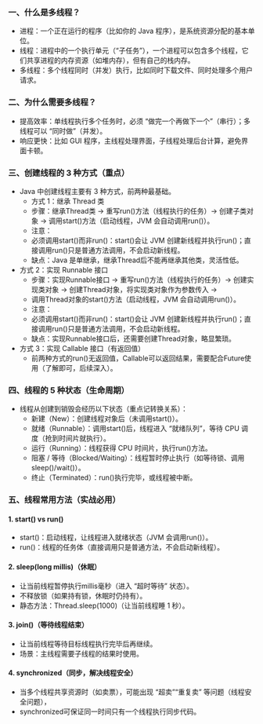 ### 一、什么是多线程？

* 进程：一个正在运行的程序（比如你的 Java 程序），是系统资源分配的基本单位。
* 线程：进程中的一个执行单元（“子任务”），一个进程可以包含多个线程，它们共享进程的内存资源（如堆内存），但有自己的栈内存。
* 多线程：多个线程同时（并发）执行，比如同时下载文件、同时处理多个用户请求。

### 二、为什么需要多线程？

* 提高效率：单线程执行多个任务时，必须 “做完一个再做下一个”（串行）；多线程可以 “同时做”（并发）。
* 响应更快：比如 GUI 程序，主线程处理界面，子线程处理后台计算，避免界面卡顿。

### 三、创建线程的 3 种方式（重点）

* Java 中创建线程主要有 3 种方式，前两种最基础。
  * 方式 1：继承 Thread 类
  * 步骤：继承Thread类 → 重写run()方法（线程执行的任务）→ 创建子类对象 → 调用start()方法（启动线程，JVM 会自动调用run()）。
  * 注意：
  * 必须调用start()而非run()：start()会让 JVM 创建新线程并执行run()；直接调用run()只是普通方法调用，不会启动新线程。
  * 缺点：Java 是单继承，继承Thread后不能再继承其他类，灵活性低。
* 方式 2：实现 Runnable 接口
  * 步骤：实现Runnable接口 → 重写run()方法（线程执行的任务）→ 创建实现类对象 → 创建Thread对象，将实现类对象作为参数传入 → 
  * 调用Thread对象的start()方法（启动线程，JVM 会自动调用run()）。
  * 注意：
  * 必须调用start()而非run()：start()会让 JVM 创建新线程并执行run()；直接调用run()只是普通方法调用，不会启动新线程。
  * 缺点：实现Runnable接口后，还需要创建Thread对象，略显繁琐。
* 方式 3：实现 Callable 接口（有返回值）
  * 前两种方式的run()无返回值，Callable可以返回结果，需要配合Future使用（了解即可，后续深入）。

### 四、线程的 5 种状态（生命周期）

* 线程从创建到销毁会经历以下状态（重点记转换关系）：
  * 新建（New）：创建线程对象后（未调用start()）。
  * 就绪（Runnable）：调用start()后，线程进入 “就绪队列”，等待 CPU 调度（抢到时间片就执行）。
  * 运行（Running）：线程获得 CPU 时间片，执行run()方法。
  * 阻塞 / 等待（Blocked/Waiting）：线程暂时停止执行（如等待锁、调用sleep()/wait()）。
  * 终止（Terminated）：run()执行完毕，或线程被中断。

### 五、线程常用方法（实战必用）

#### 1. start() vs run()

*    start()：启动线程，让线程进入就绪状态（JVM 会调用run()）。
*    run()：线程的任务体（直接调用只是普通方法，不会启动新线程）。

#### 2. sleep(long millis)（休眠）

*    让当前线程暂停执行millis毫秒（进入 “超时等待” 状态）。
*    不释放锁（如果持有锁，休眠时仍持有）。
*    静态方法：Thread.sleep(1000)（让当前线程睡 1 秒）。

#### 3. join()（等待线程结束）

*    让当前线程等待目标线程执行完毕后再继续。
*    场景：主线程需要子线程的结果时使用。

#### 4. synchronized（同步，解决线程安全）

*    当多个线程共享资源时（如卖票），可能出现 “超卖”“重复卖” 等问题（线程安全问题），
*    synchronized可保证同一时间只有一个线程执行同步代码。